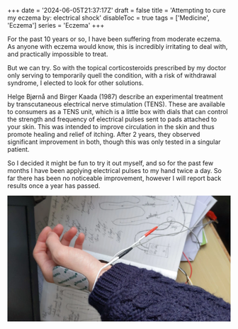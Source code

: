 +++
date = '2024-06-05T21:37:17Z'
draft = false
title = 'Attempting to cure my eczema by: electrical shock'
disableToc = true
tags = ['Medicine', 'Eczema']
series = 'Eczema'
+++

For the past 10 years or so, I have been suffering from moderate
eczema. As anyone with eczema would know, this is incredibly
irritating to deal with, and practically impossible to treat. 

But we can try. So with the topical corticosteroids prescribed by my
doctor only serving to temporarily quell the condition, with a risk of
withdrawal syndrome, I elected to look for other solutions. 

Helge Bjørnå and Birger Kaada (1987) describe an experimental
treatment by transcutaneous electrical nerve stimulation (TENS). These
are available to consumers as a TENS unit, which is a little box with
dials that can control the strength and frequency of electrical pulses
sent to pads attached to your skin. This was intended to improve
circulation in the skin and thus promote healing and relief of
itching. After 2 years, they observed significant improvement in both,
though this was only tested in a singular patient. 

So I decided it might be fun to try it out myself, and so for the past
few months I have been applying electrical pulses to my hand twice a
day. So far there has been no noticeable improvement, however I will
report back results once a year has passed. 

![Application of the TENS unit](./tens.webp)
